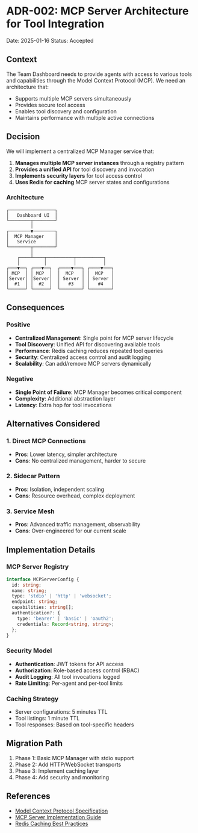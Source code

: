 # ADR-002: MCP Server Architecture for Tool Integration

Date: 2025-01-16
Status: Accepted

## Context

The Team Dashboard needs to provide agents with access to various tools and capabilities through the Model Context Protocol (MCP). We need an architecture that:
- Supports multiple MCP servers simultaneously
- Provides secure tool access
- Enables tool discovery and configuration
- Maintains performance with multiple active connections

## Decision

We will implement a centralized MCP Manager service that:
1. **Manages multiple MCP server instances** through a registry pattern
2. **Provides a unified API** for tool discovery and invocation
3. **Implements security layers** for tool access control
4. **Uses Redis for caching** MCP server states and configurations

### Architecture

```
┌─────────────────┐
│   Dashboard UI  │
└────────┬────────┘
         │
┌────────▼────────┐
│  MCP Manager    │
│   Service       │
└────────┬────────┘
         │
    ┌────┴────┬──────────┬──────────┐
    │         │          │          │
┌───▼──┐ ┌───▼──┐  ┌────▼───┐ ┌────▼───┐
│ MCP  │ │ MCP  │  │  MCP   │ │  MCP   │
│Server│ │Server│  │ Server │ │ Server │
│  #1  │ │  #2  │  │   #3   │ │   #4   │
└──────┘ └──────┘  └────────┘ └────────┘
```

## Consequences

### Positive
- **Centralized Management**: Single point for MCP server lifecycle
- **Tool Discovery**: Unified API for discovering available tools
- **Performance**: Redis caching reduces repeated tool queries
- **Security**: Centralized access control and audit logging
- **Scalability**: Can add/remove MCP servers dynamically

### Negative
- **Single Point of Failure**: MCP Manager becomes critical component
- **Complexity**: Additional abstraction layer
- **Latency**: Extra hop for tool invocations

## Alternatives Considered

### 1. Direct MCP Connections
- **Pros**: Lower latency, simpler architecture
- **Cons**: No centralized management, harder to secure

### 2. Sidecar Pattern
- **Pros**: Isolation, independent scaling
- **Cons**: Resource overhead, complex deployment

### 3. Service Mesh
- **Pros**: Advanced traffic management, observability
- **Cons**: Over-engineered for our current scale

## Implementation Details

### MCP Server Registry
```typescript
interface MCPServerConfig {
  id: string;
  name: string;
  type: 'stdio' | 'http' | 'websocket';
  endpoint: string;
  capabilities: string[];
  authentication?: {
    type: 'bearer' | 'basic' | 'oauth2';
    credentials: Record<string, string>;
  };
}
```

### Security Model
- **Authentication**: JWT tokens for API access
- **Authorization**: Role-based access control (RBAC)
- **Audit Logging**: All tool invocations logged
- **Rate Limiting**: Per-agent and per-tool limits

### Caching Strategy
- Server configurations: 5 minutes TTL
- Tool listings: 1 minute TTL
- Tool responses: Based on tool-specific headers

## Migration Path

1. Phase 1: Basic MCP Manager with stdio support
2. Phase 2: Add HTTP/WebSocket transports
3. Phase 3: Implement caching layer
4. Phase 4: Add security and monitoring

## References

- [Model Context Protocol Specification](https://modelcontextprotocol.io)
- [MCP Server Implementation Guide](https://github.com/modelcontextprotocol/servers)
- [Redis Caching Best Practices](https://redis.io/docs/best-practices/)